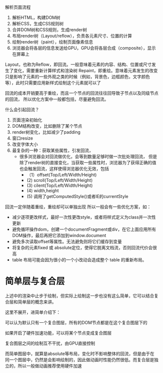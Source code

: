 解析页面流程
1. 解析HTML，构建DOM树
2. 解析CSS，生成CSS规则树
3. 合并DOM树和CSS规则，生成render树
4. 布局render树（Layout/reflow），负责各元素尺寸、位置的计算
5. 绘制render树（paint），绘制页面像素信息
6. 浏览器会将各层的信息发送给GPU，GPU会将各层合成（composite），显示在屏幕上

Layout，也称为Reflow，即回流。一般意味着元素的内容、结构、位置或尺寸发生了变化，需要重新计算样式和渲染树
Repaint，即重绘。意味着元素发生的改变只是影响了元素的一些外观之类的时候（例如，背景色，边框颜色，文字颜色等），此时只需要应用新样式绘制这个元素就可以了

回流的成本开销要高于重绘，而且一个节点的回流往往回导致子节点以及同级节点的回流， 所以优化方案中一般都包括，尽量避免回流。

什么会引起回流？
1. 页面渲染初始化
2. DOM结构改变，比如删除了某个节点
3. render树变化，比如减少了padding
4. 窗口resize
5. 改变字体大小
6. 最复杂的一种：获取某些属性，引发回流，
    - 很多浏览器会对回流做优化，会等到数量足够时做一次批处理回流，
    但是除了render树的直接变化，当获取一些属性时，浏览器为了获得正确的值也会触发回流，这样使得浏览器优化无效，包括
        - （1）offset(Top/Left/Width/Height)
        -  (2) scroll(Top/Left/Width/Height)
        -  (3) cilent(Top/Left/Width/Height)
        -  (4) width,height
        -  (5) 调用了getComputedStyle()或者IE的currentStyle

回流一定伴随着重绘，重绘却可以单独出现
所以一般会有一些优化方案，如：
- 减少逐项更改样式，最好一次性更改style，或者将样式定义为class并一次性更新
- 避免循环操作dom，创建一个documentFragment或div，在它上面应用所有DOM操作，最后再把它添加到window.document
- 避免多次读取offset等属性。无法避免则将它们缓存到变量
- 将复杂的元素fixed 或 absolute定位，使得它脱离文档流，否则回流代价会很高
- table 布局可能会因为很小的一个小改动会造成整个 table 的重新布局。

# 简单层与复合层
上述中的渲染中止步于绘制，但实际上绘制这一步也没有这么简单，它可以结合复合层和简单层的概念来讲。

这里不展开，进简单介绍下：

可以认为默认只有一个复合图层，所有的DOM节点都是在这个复合图层下的

如果开启了硬件加速功能，可以将某个节点变成复合图层

复合图层之间的绘制互不干扰，由GPU直接控制

而简单图层中，就算是absolute等布局，变化时不影响整体的回流，但是由于在同一个图层中，仍然是会影响绘制的，因此做动画时性能仍然很低。而复合层是独立的，所以一般做动画推荐使用硬件加速



